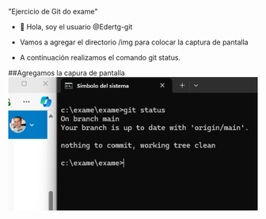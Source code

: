 "Ejercicio de Git do exame"

 - 👋 Hola, soy el usuario @Edertg-git
 
 -	Vamos a agregar el directorio /img para colocar la captura de pantalla
 
 -	A continuación realizamos el comando git status.
 
 ##Agregamos la capura de pantalla
 ![captura](./img/captura.png)
